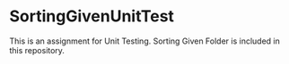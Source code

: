 # SortingGivenUnitTest
This is an assignment for Unit Testing. Sorting Given Folder is included in this repository.
